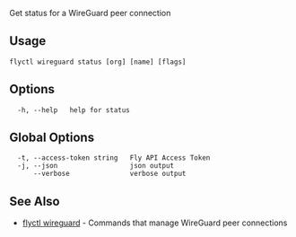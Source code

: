 Get status for a WireGuard peer connection

## Usage
~~~
flyctl wireguard status [org] [name] [flags]
~~~

## Options

~~~
  -h, --help   help for status
~~~

## Global Options

~~~
  -t, --access-token string   Fly API Access Token
  -j, --json                  json output
      --verbose               verbose output
~~~

## See Also

* [flyctl wireguard](/docs/flyctl/wireguard/)	 - Commands that manage WireGuard peer connections

